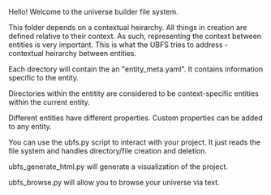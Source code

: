Hello! Welcome to the universe builder file system.

This folder depends on a contextual heirarchy. All things in creation are defined relative to their context. As such, representing the context between entities is very important. This is what the UBFS tries to address - contextual heirarchy between entities.

Each directory will contain the an "entity_meta.yaml". It contains information specific to the entity.

Directories within the entitity are considered to be context-specific entities within the current entity.

Different entities have different properties. Custom properties can be added to any entity.

You can use the ubfs.py script to interact with your project. It just reads the file system and handles directory/file creation and deletion.

ubfs_generate_html.py will generate a visualization of the project.

ubfs_browse.py will allow you to browse your universe via text.
